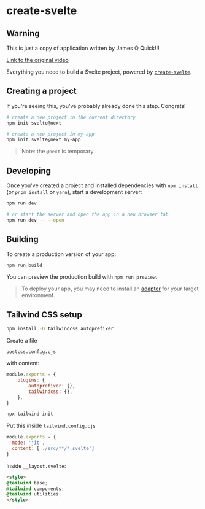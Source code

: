 # create-svelte

## Warning

This is just a copy of application written by James Q Quick!!!

[Link to the original video](https://youtu.be/UU7MgYIbtAk)

Everything you need to build a Svelte project, powered by [`create-svelte`](https://github.com/sveltejs/kit/tree/master/packages/create-svelte).

## Creating a project

If you're seeing this, you've probably already done this step. Congrats!

```bash
# create a new project in the current directory
npm init svelte@next

# create a new project in my-app
npm init svelte@next my-app
```

> Note: the `@next` is temporary

## Developing

Once you've created a project and installed dependencies with `npm install` (or `pnpm install` or `yarn`), start a development server:

```bash
npm run dev

# or start the server and open the app in a new browser tab
npm run dev -- --open
```

## Building

To create a production version of your app:

```bash
npm run build
```

You can preview the production build with `npm run preview`.

> To deploy your app, you may need to install an [adapter](https://kit.svelte.dev/docs/adapters) for your target environment.

## Tailwind CSS setup

```bash
npm install -D tailwindcss autoprefixer
```

Create a file

`postcss.config.cjs`

with content:

```js
module.exports = {
    plugins: {
        autoprefixer: {},
        tailwindcss: {},
    },
}
```

```bash
npx tailwind init
```

Put this inside `tailwind.config.cjs`

```js
module.exports = {
  mode: 'jit',
  content: ['./src/**/*.svelte']
}
```

Inside `__layout.svelte`:

```html
<style>
@tailwind base;
@tailwind components;
@tailwind utilities;
</style>
```
